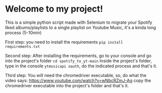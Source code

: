 # Welcome to my project!

This is a simple python script made with Selenium to migrate your Spotify liked albums/playlists to a single playlist on Youtube Music, it's a kinda long process (5-10min)

First step: you need to install the requirements `pip install requirements.txt`

Second step: After installing the requirements, go to your console and go into the project's folder `cd spotify_to_yt-main`
Inside the project's folder, type in the console `ytmusicapi oauth`, do the indicated process and that's it.

Third step: You will need the chromedriver executable, so, do what the video says: https://www.youtube.com/watch?v=wNbcRZmJ-Ag
copy the chromedriver executable into the project's folder and that's it.



